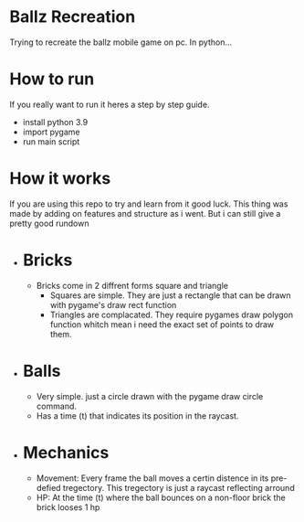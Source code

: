 # Ballz Recreation
Trying to recreate the ballz mobile game on pc. In python...

# How to run
If you really want to run it heres a step by step guide.
- install python 3.9
- import pygame
- run main script

# How it works
If you are using this repo to try and learn from it good luck. This thing was made by adding on features and structure as i went. But i can still give a pretty good rundown

- # Bricks 
  - Bricks come in 2 diffrent forms square and triangle
    - Squares are simple. They are just a rectangle that can be drawn with pygame's draw rect function
    - Triangles are complacated. They require pygames draw polygon function whitch mean i need the exact set of points to draw them.
- # Balls
  - Very simple. just a circle drawn with the pygame draw circle command.
  - Has a time (t) that indicates its position in the raycast.

- # Mechanics
  - Movement: Every frame the ball moves a certin distence in its pre-defied tregectory. This tregectory is just a raycast reflecting arround 
  - HP: At the time (t) where the ball bounces on a non-floor brick the brick looses 1 hp
